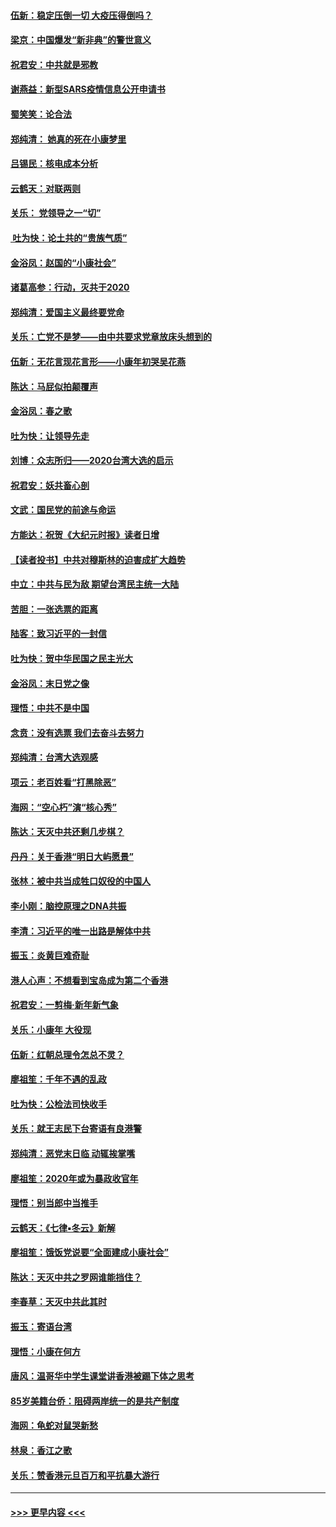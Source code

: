 #### [伍新：稳定压倒一切 大疫压得倒吗？](../pages/nsc993/n11812634.md?t=01221922) 
#### [梁京：中国爆发“新非典”的警世意义](../pages/nsc993/n11812554.md?t=01221922) 
#### [祝君安：中共就是邪教](../pages/nsc993/n11812431.md?t=01221922) 
#### [谢燕益：新型SARS疫情信息公开申请书](../pages/nsc993/n11808840.md?t=01221922) 
#### [蜀笑笑：论合法](../pages/nsc993/n11808064.md?t=01221922) 
#### [郑纯清： 她真的死在小康梦里](../pages/nsc993/n11806623.md?t=01221922) 
#### [吕锡民：核电成本分析](../pages/nsc993/n11806284.md?t=01221922) 
#### [云鹤天：对联两则](../pages/nsc993/n11805957.md?t=01221922) 
#### [关乐： 党领导之一“切”](../pages/nsc993/n11804505.md?t=01221922) 
#### [ 吐为快：论土共的“贵族气质”](../pages/nsc993/n11804490.md?t=01221922) 
#### [金浴凤：赵国的“小康社会”](../pages/nsc993/n11804452.md?t=01221922) 
#### [诸葛高参：行动，灭共于2020](../pages/nsc993/n11804120.md?t=01221922) 
#### [郑纯清：爱国主义最终要党命](../pages/nsc993/n11802197.md?t=01221922) 
#### [关乐：亡党不是梦——由中共要求党章放床头想到的](../pages/nsc993/n11802156.md?t=01221922) 
#### [伍新：无花言现花言形——小康年初哭吴花燕](../pages/nsc993/n11800044.md?t=01221922) 
#### [陈达：马屁似拍颠覆声](../pages/nsc993/n11800010.md?t=01221922) 
#### [金浴凤：春之歌](../pages/nsc993/n11797687.md?t=01221922) 
#### [吐为快：让领导先走](../pages/nsc993/n11797512.md?t=01221922) 
#### [刘博：众志所归——2020台湾大选的启示](../pages/nsc993/n11796878.md?t=01221922) 
#### [祝君安：妖共畜心剖](../pages/nsc993/n11794273.md?t=01221922) 
#### [文武：国民党的前途与命运](../pages/nsc993/n11794198.md?t=01221922) 
#### [方能达：祝贺《大纪元时报》读者日增](../pages/nsc993/n11793807.md?t=01221922) 
#### [【读者投书】中共对穆斯林的迫害成扩大趋势](../pages/nsc993/n11791371.md?t=01221922) 
#### [中立：中共与民为敌 期望台湾民主统一大陆](../pages/nsc993/n11790392.md?t=01221922) 
#### [苦胆：一张选票的距离](../pages/nsc993/n11788914.md?t=01221922) 
#### [陆客：致习近平的一封信](../pages/nsc993/n11788867.md?t=01221922) 
#### [吐为快：贺中华民国之民主光大](../pages/nsc993/n11788618.md?t=01221922) 
#### [金浴凤：末日党之像](../pages/nsc993/n11787475.md?t=01221922) 
#### [理悟：中共不是中国](../pages/nsc993/n11787463.md?t=01221922) 
#### [念贲：没有选票  我们去奋斗去努力](../pages/nsc993/n11787398.md?t=01221922) 
#### [郑纯清：台湾大选观感](../pages/nsc993/n11786210.md?t=01221922) 
#### [项云：老百姓看“打黑除恶”](../pages/nsc993/n11785398.md?t=01221922) 
#### [海网：“空心朽”演“核心秀”](../pages/nsc993/n11783874.md?t=01221922) 
#### [陈达：天灭中共还剩几步棋？](../pages/nsc993/n11783719.md?t=01221922) 
#### [丹丹：关于香港“明日大屿愿景”](../pages/nsc993/n11783273.md?t=01221922) 
#### [张林：被中共当成牲口奴役的中国人](../pages/nsc993/n11782397.md?t=01221922) 
#### [李小刚：脑控原理之DNA共振](../pages/nsc993/n11780962.md?t=01221922) 
#### [李清：习近平的唯一出路是解体中共](../pages/nsc993/n11780866.md?t=01221922) 
#### [振玉：炎黄巨难奇耻](../pages/nsc993/n11779632.md?t=01221922) 
#### [港人心声：不想看到宝岛成为第二个香港](../pages/nsc993/n11778817.md?t=01221922) 
#### [祝君安：一剪梅‧新年新气象](../pages/nsc993/n11776340.md?t=01221922) 
#### [关乐：小康年 大役现](../pages/nsc993/n11774213.md?t=01221922) 
#### [伍新：红朝总理令怎总不灵？](../pages/nsc993/n11770813.md?t=01221922) 
#### [廖祖笙：千年不遇的乱政](../pages/nsc993/n11770373.md?t=01221922) 
#### [吐为快：公检法司快收手](../pages/nsc993/n11770359.md?t=01221922) 
#### [关乐：就王志民下台寄语有良港警](../pages/nsc993/n11769903.md?t=01221922) 
#### [郑纯清：恶党末日临 动辄挨掌嘴](../pages/nsc993/n11769356.md?t=01221922) 
#### [廖祖笙：2020年或为暴政收官年](../pages/nsc993/n11768216.md?t=01221922) 
#### [理悟：别当郎中当推手](../pages/nsc993/n11768243.md?t=01221922) 
#### [云鹤天：《七律▪冬云》新解](../pages/nsc993/n11768204.md?t=01221922) 
#### [廖祖笙：饿饭党说要“全面建成小康社会”](../pages/nsc993/n11767482.md?t=01221922) 
#### [陈达：天灭中共之罗网谁能挡住？](../pages/nsc993/n11767465.md?t=01221922) 
#### [李春草：天灭中共此其时](../pages/nsc993/n11767452.md?t=01221922) 
#### [振玉：寄语台湾](../pages/nsc993/n11767432.md?t=01221922) 
#### [理悟：小康在何方](../pages/nsc993/n11767394.md?t=01221922) 
#### [唐风：温哥华中学生课堂讲香港被踢下体之思考](../pages/nsc993/n11766848.md?t=01221922) 
#### [85岁美籍台侨：阻碍两岸统一的是共产制度](../pages/nsc993/n11765043.md?t=01221922) 
#### [海网：龟蛇对鼠哭新愁](../pages/nsc993/n11764895.md?t=01221922) 
#### [林泉：香江之歌](../pages/nsc993/n11764415.md?t=01221922) 
#### [关乐：赞香港元旦百万和平抗暴大游行](../pages/nsc993/n11764382.md?t=01221922) 

----
#### [ >>> 更早内容 <<< ](../indexes/nsc993-earlier.md)
